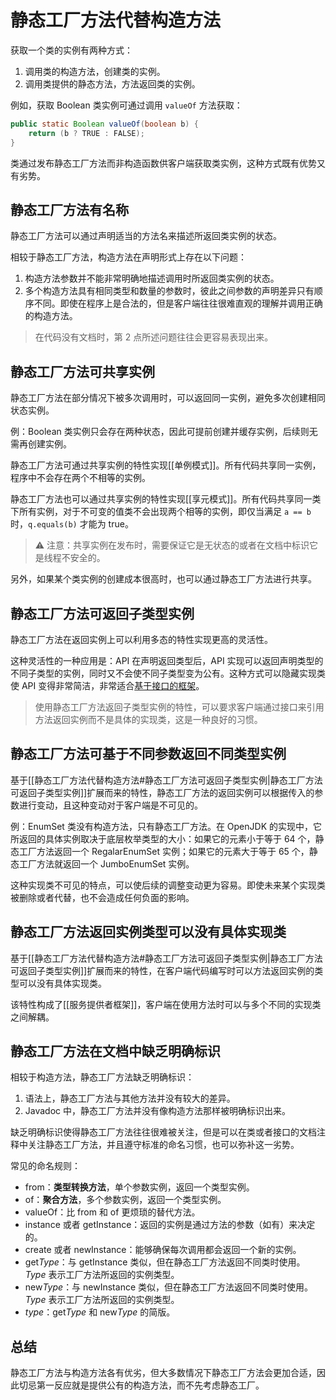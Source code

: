 # 静态工厂方法代替构造方法

获取一个类的实例有两种方式：

1. 调用类的构造方法，创建类的实例。
2. 调用类提供的静态方法，方法返回类的实例。

例如，获取 Boolean 类实例可通过调用 `valueOf` 方法获取：

```java
public static Boolean valueOf(boolean b) {
	return (b ? TRUE : FALSE);
}
```

类通过发布静态工厂方法而非构造函数供客户端获取类实例，这种方式既有优势又有劣势。

## 静态工厂方法有名称

静态工厂方法可以通过声明适当的方法名来描述所返回类实例的状态。

相较于静态工厂方法，构造方法在声明形式上存在以下问题：
1. 构造方法参数并不能非常明确地描述调用时所返回类实例的状态。
2. 多个构造方法具有相同类型和数量的参数时，彼此之间参数的声明差异只有顺序不同。即使在程序上是合法的，但是客户端往往很难直观的理解并调用正确的构造方法。

> 在代码没有文档时，第 2 点所述问题往往会更容易表现出来。

## 静态工厂方法可共享实例

静态工厂方法在部分情况下被多次调用时，可以返回同一实例，避免多次创建相同状态实例。

例：Boolean 类实例只会存在两种状态，因此可提前创建并缓存实例，后续则无需再创建实例。

静态工厂方法可通过共享实例的特性实现[[单例模式]]。所有代码共享同一实例，程序中不会存在两个不相等的实例。

静态工厂方法也可以通过共享实例的特性实现[[享元模式]]。所有代码共享同一类下所有实例，对于不可变的值类不会出现两个相等的实例，即仅当满足 `a == b` 时，`q.equals(b)` 才能为 true。

> ⚠️ 注意：共享实例在发布时，需要保证它是无状态的或者在文档中标识它是线程不安全的。

另外，如果某个类实例的创建成本很高时，也可以通过静态工厂方法进行共享。

## 静态工厂方法可返回子类型实例

静态工厂方法在返回实例上可以利用多态的特性实现更高的灵活性。

这种灵活性的一种应用是：API 在声明返回类型后，API 实现可以返回声明类型的不同子类型的实例，同时又不会使不同子类型变为公有。这种方式可以隐藏实现类使 API 变得非常简洁，非常适合[基于接口的框架]()。

> 使用静态工厂方法返回子类型实例的特性，可以要求客户端通过接口来引用方法返回实例而不是具体的实现类，这是一种良好的习惯。

## 静态工厂方法可基于不同参数返回不同类型实例

基于[[静态工厂方法代替构造方法#静态工厂方法可返回子类型实例|静态工厂方法可返回子类型实例]]扩展而来的特性，静态工厂方法的返回实例可以根据传入的参数进行变动，且这种变动对于客户端是不可见的。

例：EnumSet 类没有构造方法，只有静态工厂方法。在 OpenJDK 的实现中，它所返回的具体实例取决于底层枚举类型的大小：如果它的元素小于等于 64 个，静态工厂方法返回一个 RegalarEnumSet 实例；如果它的元素大于等于 65 个，静态工厂方法就返回一个 JumboEnumSet 实例。

这种实现类不可见的特点，可以使后续的调整变动更为容易。即使未来某个实现类被删除或者代替，也不会造成任何负面的影响。

## 静态工厂方法返回实例类型可以没有具体实现类

基于[[静态工厂方法代替构造方法#静态工厂方法可返回子类型实例|静态工厂方法可返回子类型实例]]扩展而来的特性，在客户端代码编写时可以方法返回实例的类型可以没有具体实现类。

该特性构成了[[服务提供者框架]]，客户端在使用方法时可以与多个不同的实现类之间解耦。

## 静态工厂方法在文档中缺乏明确标识

相较于构造方法，静态工厂方法缺乏明确标识：
1. 语法上，静态工厂方法与其他方法并没有较大的差异。
2. Javadoc 中，静态工厂方法并没有像构造方法那样被明确标识出来。

缺乏明确标识使得静态工厂方法往往很难被关注，但是可以在类或者接口的文档注释中关注静态工厂方法，并且遵守标准的命名习惯，也可以弥补这一劣势。

常见的命名规则：
+ from：**类型转换方法**，单个参数实例，返回一个类型实例。
+ of：**聚合方法**，多个参数实例，返回一个类型实例。
+ valueOf：比 from 和 of 更烦琐的替代方法。
+ instance 或者 getInstance：返回的实例是通过方法的参数（如有）来决定的。
+ create 或者 newInstance：能够确保每次调用都会返回一个新的实例。
+ get*Type*：与 getInstance 类似，但在静态工厂方法返回不同类时使用。*Type* 表示工厂方法所返回的实例类型。
+ new*Type*：与 newInstance 类似，但在静态工厂方法返回不同类时使用。*Type* 表示工厂方法所返回的实例类型。
+ *type*：get*Type* 和 new*Type* 的简版。

## 总结

静态工厂方法与构造方法各有优劣，但大多数情况下静态工厂方法会更加合适，因此切忌第一反应就是提供公有的构造方法，而不先考虑静态工厂。